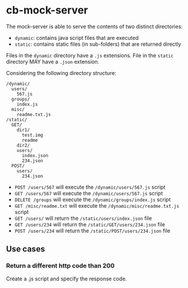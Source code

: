 # cb-mock-server

The mock-server is able to serve the contents of two distinct directories:

* `dynamic`: contains java script files that are executed
* `static`: contains static files (in sub-folders) that are returned directly

Files in the `dynamic` directory have a `.js` extensions.
File in the `static` directory MAY have a `.json` extension.

Considering the following directory structure:

```
/dynamic/
  users/
    567.js
  groups/
    index.js
  misc/
    readme.txt.js
/static/
  GET/
    dir1/
      test.img
      readme
    dir2/
    users/
      index.json
      234.json
  POST/
    users/
      234.json
```

* `POST /users/567` will execute the `/dynamic/users/567.js` script
* `GET /users/567` will execute the `/dynamic/users/567.js` script
* `DELETE /groups` will execute the `/dynamic/groups/index.js` script
* `GET /misc/readme.txt` will execute the `/dynamic/misc/readme.txt.js` script
* `GET /users/` will return the `/static/users/index.json` file
* `GET /users/234` will return the `/static/GET/users/234.json` file
* `POST /users/234` will return the `/static/POST/users/234.json` file


## Use cases
### Return a different http code than 200
Create a .js script and specify the response code.
